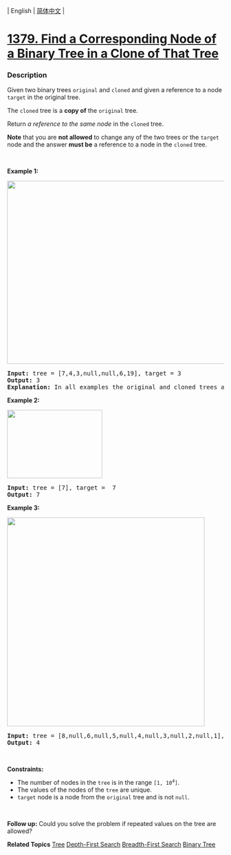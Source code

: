 | English | [简体中文](README.md) |

# [1379. Find a Corresponding Node of a Binary Tree in a Clone of That Tree](https://leetcode.cn/problems/find-a-corresponding-node-of-a-binary-tree-in-a-clone-of-that-tree)
 ### Description
<p>Given two binary trees <code>original</code> and <code>cloned</code> and given a reference to a node <code>target</code> in the original tree.</p>

<p>The <code>cloned</code> tree is a <strong>copy of</strong> the <code>original</code> tree.</p>

<p>Return <em>a reference to the same node</em> in the <code>cloned</code> tree.</p>

<p><strong>Note</strong> that you are <strong>not allowed</strong> to change any of the two trees or the <code>target</code> node and the answer <strong>must be</strong> a reference to a node in the <code>cloned</code> tree.</p>

<p>&nbsp;</p>
<p><strong class="example">Example 1:</strong></p>
<img alt="" src="https://assets.leetcode.com/uploads/2020/02/21/e1.png" style="width: 544px; height: 426px;" />
<pre>
<strong>Input:</strong> tree = [7,4,3,null,null,6,19], target = 3
<strong>Output:</strong> 3
<strong>Explanation:</strong> In all examples the original and cloned trees are shown. The target node is a green node from the original tree. The answer is the yellow node from the cloned tree.
</pre>

<p><strong class="example">Example 2:</strong></p>
<img alt="" src="https://assets.leetcode.com/uploads/2020/02/21/e2.png" style="width: 221px; height: 159px;" />
<pre>
<strong>Input:</strong> tree = [7], target =  7
<strong>Output:</strong> 7
</pre>

<p><strong class="example">Example 3:</strong></p>
<img alt="" src="https://assets.leetcode.com/uploads/2020/02/21/e3.png" style="width: 459px; height: 486px;" />
<pre>
<strong>Input:</strong> tree = [8,null,6,null,5,null,4,null,3,null,2,null,1], target = 4
<strong>Output:</strong> 4
</pre>

<p>&nbsp;</p>
<p><strong>Constraints:</strong></p>

<ul>
	<li>The number of nodes in the <code>tree</code> is in the range <code>[1, 10<sup>4</sup>]</code>.</li>
	<li>The values of the nodes of the <code>tree</code> are unique.</li>
	<li><code>target</code> node is a node from the <code>original</code> tree and is not <code>null</code>.</li>
</ul>

<p>&nbsp;</p>
<p><strong>Follow up:</strong> Could you solve the problem if repeated values on the tree are allowed?</p>

**Related Topics**  [Tree](https://leetcode.cn/tag/tree) [Depth-First Search](https://leetcode.cn/tag/depth-first-search) [Breadth-First Search](https://leetcode.cn/tag/breadth-first-search) [Binary Tree](https://leetcode.cn/tag/binary-tree) 